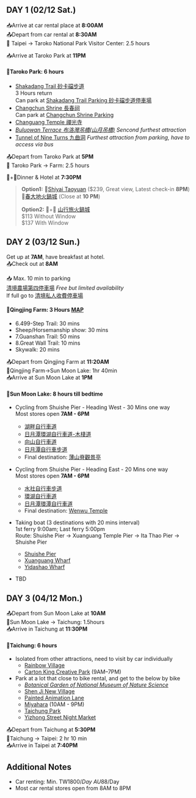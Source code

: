 ## DAY 1 (02/12 Sat.)  

📥Arrive at car rental place at **8:00AM**  
📤Depart from car rental at **8:30AM**  
🚗 Taipei -> Taroko National Park Visitor Center: 2.5 hours

📥Arrive at Taroko Park at **11PM**
#### 🎈Taroko Park: 6 hours  
- [Shakadang Trail 砂卡礑步道](https://www.google.com/maps/place/Shakadang+Trail/@24.1622069,121.6106231,16z/data=!4m6!3m5!1s0x34689b985a2388cf:0xdd64e8b10911fe28!8m2!3d24.1623323!4d121.613365!16s%2Fg%2F1tj1_8k7?entry=ttu)  
3 Hours return  
Can park at [Shakadang Trail Parking 砂卡礑步道停車場](https://www.google.com/maps/place/Shakadang+Trail+Parking/@24.161663,121.6127812,17z/data=!4m6!3m5!1s0x3468832911151947:0x486a57b5a7256b70!8m2!3d24.1615975!4d121.6129982!16s%2Fg%2F11hdngbjgh?entry=ttu)  
- [Changchun Shrine 長春祠](https://www.google.com/maps/place/Changchun+Shrine/@24.1613939,121.6044655,16z/data=!4m6!3m5!1s0x346882f3a5ef9ee9:0x220cca88a401de43!8m2!3d24.1604798!4d121.6036866!16s%2Fm%2F076w9r8?entry=ttu)  
Can park at [Changchun Shrine Parking](https://www.google.com/maps/place/Changchun+Shrine+Parking/@24.1613939,121.6044655,16z/data=!4m14!1m7!3m6!1s0x346882f3a5ef9ee9:0x220cca88a401de43!2sChangchun+Shrine!8m2!3d24.1604798!4d121.6036866!16s%2Fm%2F076w9r8!3m5!1s0x34688383c730e157:0x2b39c24c38dd1463!8m2!3d24.162525!4d121.6045976!16s%2Fg%2F11q3m8z4xx?entry=ttu)  
- [Changuang Temple 禪光寺](https://www.google.com/maps/place/Changuang+Temple/@24.159502,121.6033704,16.75z/data=!4m6!3m5!1s0x3468828d2c063039:0x7c9083300f9d0611!8m2!3d24.159292!4d121.6058535!16s%2Fg%2F1td406t3?entry=ttu)  
- [_Buluowan Terrace 布洛灣吊橋(山月吊橋)_](https://www.google.com/maps/place/Buluowan+Terrace/@24.1734784,121.5659985,16.5z/data=!4m14!1m7!3m6!1s0x346882845fc2e7ef:0xddd9fd85e0b0aa31!2sTaroko+National+Park!8m2!3d24.1939246!4d121.4906668!16zL20vMDI1YzNs!3m5!1s0x34688306679bce5b:0x776edb282da5ca81!8m2!3d24.1730194!4d121.5699615!16s%2Fg%2F12j86mg1_?entry=ttu)  _Sencond furthest attraction_  
- [Tunnel of Nine Turns 九曲洞](https://www.google.com/maps/place/Tunnel+of+Nine+Turns/@24.1716207,121.5261612,15.75z/data=!4m14!1m7!3m6!1s0x346882845fc2e7ef:0xddd9fd85e0b0aa31!2sTaroko+National+Park!8m2!3d24.1939246!4d121.4906668!16zL20vMDI1YzNs!3m5!1s0x3468849b7644de1f:0x4fa424dd84f551ac!8m2!3d24.1717158!4d121.5291839!16s%2Fg%2F1tf_qm4b?entry=ttu) _Furthest attraction from parking, have to access via bus_  

📤Depart from Taroko Park at **5PM**  
🚗 Taroko Park -> Farm: 2.5 hours

🛌+🍖Dinner & Hotel at **7:30PM**
> **Option1:**
🛌[Shiyai Taoyuan](https://www.booking.com/hotel/tw/cingjing-shiwai-taoyuan.en-gb.html?aid=2127514&label=metagha-link-MRAU-hotel-2768421_dev-desktop_los-1_bw-54_dow-Saturday_defdate-0_room-0_gstadt-2_rateid-public_aud-0_gacid-_mcid-10_ppa-0_clrid-0_ad-0_gstkid-0_checkin-20231202&sid=77cf30ceaaee76cd1bb555e70df9bd71&all_sr_blocks=68420306_380188025_0_1_0;checkin=2023-12-02;checkout=2023-12-03;dest_id=900051920;dest_type=city;dist=0;group_adults=2;group_children=0;hapos=1;highlighted_blocks=68420306_380188025_0_1_0;hpos=1;matching_block_id=68420306_380188025_0_1_0;no_rooms=1;req_adults=2;req_children=0;room1=A%2CA;sb_price_type=total;sr_order=popularity;sr_pri_blocks=68420306_380188025_0_1_0__450100;srepoch=1696893646;srpvid=ca3ba3df7db10061;type=total;ucfs=1&#hotelTmpl) ($239, Great view, Latest check-in **8PM**)  
🍖[春大地火鍋城](https://www.google.com/maps/place/%E6%98%A5%E5%A4%A7%E5%9C%B0%E7%81%AB%E9%8D%8B%E5%9F%8E/@24.0382511,121.1558023,17z/data=!3m1!4b1!4m6!3m5!1s0x3468c21779c18721:0x1ce2d6a913db9893!8m2!3d24.0382511!4d121.1583772!16s%2Fg%2F11c6qmdq_f?entry=ttu) (Close at **10 PM**)
>
>**Option2:**
🛌+🍖 [山行旅火鍋城](https://www.agoda.com/en-gb/mountaintraveler_2/hotel/nantou-tw.html?finalPriceView=2&isShowMobileAppPrice=false&cid=1833981&numberOfBedrooms=&familyMode=false&adults=2&children=0&rooms=1&maxRooms=0&checkIn=2023-12-2&isCalendarCallout=false&childAges=&numberOfGuest=0&missingChildAges=false&travellerType=1&showReviewSubmissionEntry=false&currencyCode=AUD&isFreeOccSearch=false&isCityHaveAsq=false&los=1&searchrequestid=89323be9-e0d4-432a-9f10-3fbdf9e7ac51)  
$113 Without Window  
$137 With Window

## DAY 2 (03/12 Sun.)
Get up at **7AM**, have breakfast at hotel.  
📤Check out at **8AM**

📥 Max. 10 min to parking  
[清境農場第四停車場](https://www.google.com/maps/@24.0590528,121.161468,17z/data=!3m1!4b1?entry=ttu) *Free but limited availability*  
If full go to [清境私人收費停車場](https://www.google.com/maps/place/%E6%B8%85%E5%A2%83%E7%A7%81%E4%BA%BA%E6%94%B6%E8%B2%BB%E5%81%9C%E8%BB%8A%E5%A0%B4/@24.0556283,121.1588732,17z/data=!3m1!4b1!4m6!3m5!1s0x3468c3c1ff976a35:0x33c3b697ef887aad!8m2!3d24.0556283!4d121.1614428!16s%2Fg%2F11shwxgvz2?entry=ttu)

#### 🎈Qingjing Farm: 3 Hours [MAP](https://trevallog.com/wp-content/uploads/2016/01/cingjing-area-map-english-735x1525.jpg)

- 6.499-Step Trail: 30 mins
- Sheep/Horsemanship show: 30 mins
- 7.Guanshan Trail: 50 mins
- 8.Great Wall Trail: 10 mins
- Skywalk: 20 mins

📤Depart from Qingjing Farm at **11:20AM**  
🚗Qingjing Farm->Sun Moon Lake: 1hr 40min  
📥Arrive at Sun Moon Lake at **1PM**

#### 🎈Sun Moon Lake: 8 hours till bedtime
 - Cycling from Shuishe Pier - Heading West - 30 Mins one way  
    Most stores open **7AM - 6PM**  
   - [湖畔自行車道](https://www.google.com/maps/place/%E6%B9%96%E7%95%94%E8%87%AA%E8%A1%8C%E8%BB%8A%E9%81%93/@23.8665922,120.9008962,17z/data=!3m1!4b1!4m6!3m5!1s0x3468d604e08819f3:0xc3742bec1b93d677!8m2!3d23.8665922!4d120.9034765!16s%2Fg%2F11g81c4042?entry=ttu)  
   - [日月潭環湖自行車道-木棧道](https://www.google.com/maps/place/%E6%97%A5%E6%9C%88%E6%BD%AD%E7%92%B0%E6%B9%96%E8%87%AA%E8%A1%8C%E8%BB%8A%E9%81%93-%E6%9C%A8%E6%A3%A7%E9%81%93/@23.8625514,120.9007105,17z/data=!3m1!4b1!4m6!3m5!1s0x3468d744752e7b5d:0x9a26f2e8ea2ac181!8m2!3d23.8625514!4d120.9032908!16s%2Fg%2F11t0w5jhpw?entry=ttu)  
   - [向山自行車道](https://www.google.com/maps/place/%E5%90%91%E5%B1%B1%E8%87%AA%E8%A1%8C%E8%BB%8A%E9%81%93/@23.852374,120.8970546,17z/data=!4m6!3m5!1s0x3468d5fc02525133:0x3456f2c82594ff6a!8m2!3d23.8526875!4d120.9016907!16s%2Fg%2F11bbrkt1gf?entry=ttu)  
   - [日月潭自行車步道](https://www.google.com/maps/place/%E6%97%A5%E6%9C%88%E6%BD%AD%E8%87%AA%E8%A1%8C%E8%BB%8A%E6%AD%A5%E9%81%93/@23.852374,120.8970546,17z/data=!3m1!4b1!4m6!3m5!1s0x3468d5fbff4d3aab:0x5c098864fc077fb0!8m2!3d23.8523741!4d120.9019202!16s%2Fg%2F11cn5x9b0d?entry=ttu)  
   - Final destination: [薄山脊觀景亭](https://www.google.com/maps/place/%E8%96%84%E5%B1%B1%E8%84%8A%E8%A7%80%E6%99%AF%E4%BA%AD/@23.8372641,120.9049409,1759m/data=!3m1!1e3!4m6!3m5!1s0x3468d5607cc86a5f:0xe0560b8a878e807e!8m2!3d23.8361024!4d120.9079682!16s%2Fg%2F11h2btzvgn?entry=ttu)  
  
 - Cycling from Shuishe Pier - Heading East - 20 Mins one way  
   Most stores open **7AM - 6PM**  
   - [水社自行車步道](https://www.google.com/maps/place/%E6%B0%B4%E7%A4%BE%E8%87%AA%E8%A1%8C%E8%BB%8A%E6%AD%A5%E9%81%93/@23.8703387,120.9178114,879m/data=!3m1!1e3!4m6!3m5!1s0x3468d614d283d74f:0x8dc8cf6b03a67cda!8m2!3d23.8720957!4d120.918627!16s%2Fg%2F11dxkb4vz8?entry=ttu)  
   - [環湖自行車道](https://www.google.com/maps/place/%E7%92%B0%E6%B9%96%E8%87%AA%E8%A1%8C%E8%BB%8A%E9%81%93/@23.8659539,120.9180123,15z/data=!4m14!1m7!3m6!1s0x3468d604e08819f3:0xc3742bec1b93d677!2z5rmW55WU6Ieq6KGM6LuK6YGT!8m2!3d23.8665922!4d120.9034765!16s%2Fg%2F11g81c4042!3m5!1s0x3468d66a383a7ee7:0xb25e2d5503421946!8m2!3d23.8724524!4d120.9232206!16s%2Fg%2F11dyx9nrjv?entry=ttu)  
   - [日月潭環潭自行車道](https://www.google.com/maps/place/%E6%97%A5%E6%9C%88%E6%BD%AD%E7%92%B0%E6%BD%AD%E8%87%AA%E8%A1%8C%E8%BB%8A%E9%81%93/@23.8504237,120.9112349,14.25z/data=!4m14!1m7!3m6!1s0x3468d604e08819f3:0xc3742bec1b93d677!2z5rmW55WU6Ieq6KGM6LuK6YGT!8m2!3d23.8665922!4d120.9034765!16s%2Fg%2F11g81c4042!3m5!1s0x3468d668be29ecd1:0x3f760550b36e88a6!8m2!3d23.8691704!4d120.9290252!16s%2Fg%2F11bbrgklwj?entry=ttu)  
   - Final destination: [Wenwu Temple](https://www.google.com/maps/place/Wenwu+Temple/@23.8663208,120.9183049,2957m/data=!3m1!1e3!4m6!3m5!1s0x3468d668e2f4582b:0xfd1f9cd4796180f0!8m2!3d23.8699678!4d120.9275511!16s%2Fm%2F011l1nwr?entry=ttu)
   
 - Taking boat (3 destinations with 20 mins interval)  
 1st ferry 9:00am; Last ferry 5:00pm  
 Route: Shuishe Pier → Xuanguang Temple Pier → Ita Thao Pier → Shuishe Pier  
   - [Shuishe Pier](https://www.google.com/maps/place/Shuishe+Pier/@23.8642383,120.9100815,370m/data=!3m1!1e3!4m6!3m5!1s0x3468d60e69b75dbb:0x85d0af32b950269a!8m2!3d23.8645269!4d120.9117702!16s%2Fg%2F11ghnfrmx_?entry=ttu)  
   - [Xuanguang Wharf](https://www.google.com/maps/place/Xuanguang+Wharf/@23.8527751,120.9124718,261m/data=!3m1!1e3!4m6!3m5!1s0x3468d5e181be37d3:0xa79f94edc19821c5!8m2!3d23.85267!4d120.91331!16s%2Fg%2F1tj7bsww?entry=ttu)  
   - [Yidashao Wharf](https://www.google.com/maps/place/Yidashao+Wharf/@23.8496832,120.9283149,185m/data=!3m1!1e3!4m6!3m5!1s0x3468d5d8258e9079:0xe86b0affb90fd618!8m2!3d23.84974!4d120.92967!16s%2Fg%2F11f6155lxq?entry=ttu)  
 - TBD

## DAY 3 (04/12 Mon.)

📤Depart from Sun Moon Lake at **10AM**  
🚗Sun Moon Lake -> Taichung: 1.5hours  
📥Arrive in Taichung at **11:30PM** 

#### 🎈Taichung: 6 hours
- Isolated from other attractions, need to visit by car individually  
  - [Rainbow Village](https://www.google.com/maps/place/%E5%BD%A9%E8%99%B9%E7%9C%B7%E6%9D%91/@24.1337201,120.6072688,1014m/data=!3m2!1e3!4b1!4m6!3m5!1s0x34693e87f82595db:0x9a8836cb8c007336!8m2!3d24.1337152!4d120.6098437!16s%2Fg%2F11cls6p_by?entry=ttu)  
  - [Carton King Creative Park](https://www.google.com/maps/place/Carton+King+Creative+Park/@24.1781841,120.7364819,1013m/data=!3m2!1e3!4b1!4m6!3m5!1s0x34691846c6f84665:0xc6396f0974ae0c46!8m2!3d24.1781792!4d120.7390568!16s%2Fg%2F1tgcvt65?entry=ttu) (9AM–7PM)
- Park at a lot that close to bike rental, and get to the below by bike  
  - [_Botanical Garden of National Museum of Nature Science_](https://www.google.com/maps/place/Botanical+Garden+of+National+Museum+of+Nature+Science/@24.1581206,120.6656028,1013m/data=!3m2!1e3!4b1!4m6!3m5!1s0x34693d78069134cb:0xd440a632b89ece36!8m2!3d24.1581157!4d120.6681777!16s%2Fg%2F155q0z00?entry=ttu)  
  - [Shen Ji New Village](https://www.google.com/maps/place/Shen+Ji+New+Village/@24.1446354,120.6597654,1014m/data=!3m2!1e3!4b1!4m6!3m5!1s0x34693dcc7e850e61:0xb9353172c42cfa58!8m2!3d24.1446305!4d120.6623403!16s%2Fg%2F11g2qr8g6r?entry=ttu)  
  - [Painted Animation Lane](https://www.google.com/maps/place/Painted+Animation+Lane/@24.1383556,120.6678707,1014m/data=!3m2!1e3!4b1!4m6!3m5!1s0x34693d095d59f337:0x3f1324595b71954c!8m2!3d24.1383507!4d120.6704456!16s%2Fg%2F11b7hytqvx?entry=ttu)  
  - [Miyahara](https://www.google.com/maps/place/Miyahara/@24.1378327,120.6809803,1014m/data=!3m3!1e3!4b1!5s0x34693d147a1b38c3:0xab27197e886f0628!4m6!3m5!1s0x346e90a75d09b2f9:0x46f404b3540f5b06!8m2!3d24.1378278!4d120.6835552!16s%2Fg%2F11cn2_fp_1?entry=ttu) (10AM - 9PM)  
  - [Taichung Park](https://www.google.com/maps/place/Taichung+Park/@24.1448234,120.6819013,1014m/data=!3m2!1e3!4b1!4m6!3m5!1s0x34693d6b9b1624e5:0x104e57f0c891d03b!8m2!3d24.1448185!4d120.6844762!16s%2Fm%2F0fqndf5?entry=ttu)  
  - [Yizhong Street Night Market](https://www.google.com/maps/place/Yizhong+Street+Night+Market/@24.1479441,120.6795927,1013m/data=!3m2!1e3!4b1!4m6!3m5!1s0x34693d688e719879:0x79ccdb5926a580bb!8m2!3d24.1479393!4d120.6844636!16s%2Fg%2F11c58mhf6c?entry=ttu)  

📤Depart from Taichung at **5:30PM**  
🚗Taichung -> Taipei: 2 hr 10 min  
📥Arrive in Taipei at **7:40PM**  
  
  
## Additional Notes
- Car renting: Min. TW$1800/Day  ~AU$88/Day
- Most car rental stores open from 8AM to 8PM
